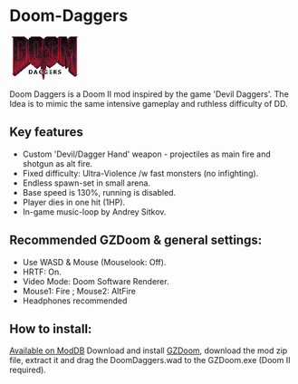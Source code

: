 # Doom-Daggers
<img src="https://raw.githubusercontent.com/axe-stump/Doom-Daggers/master/sprites/DDGRLOGO.png?token=GHSAT0AAAAAABYLUSMYP2X3XLHMOXXAXAJWYYW4IVQ">

Doom Daggers is a Doom II mod inspired by the game 'Devil Daggers'.
The Idea is to mimic the same intensive gameplay and ruthless difficulty of DD.

## Key features

* Custom 'Devil/Dagger Hand' weapon - projectiles as main fire and shotgun as alt fire.
* Fixed difficulty: Ultra-Violence /w fast monsters (no infighting).
* Endless spawn-set in small arena.
* Base speed is 130%, running is disabled.
* Player dies in one hit (1HP).
* In-game music-loop by Andrey Sitkov.

## Recommended GZDoom & general settings:

* Use WASD & Mouse (Mouselook: Off).
* HRTF: On.
* Video Mode: Doom Software Renderer.
* Mouse1: Fire ; Mouse2: AltFire
* Headphones recommended

## How to install:

[Available on ModDB](https://www.moddb.com/mods/doom-daggers)
Download and install [GZDoom](https://github.com/ZDoom/gzdoom), download the mod zip file, extract it and drag the DoomDaggers.wad to the GZDoom.exe (Doom II required).
